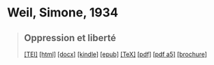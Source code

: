 # Weil, Simone, 1934

> ## Oppression et liberté
>  <a title="Source XML/TEI" class="mime48 tei" href="https://hurlus.github.io/tei/weil-simone1934_oppression-liberte.xml">[TEI]</a>  <a title="HTML une page" class="mime48 html" href="https://hurlus.github.io/weil-simone1934_oppression-liberte/weil-simone1934_oppression-liberte.html">[html]</a>  <a title="Bureautique (LibreOffice, MS.Word)" class="mime48 docx" href="https://hurlus.github.io/weil-simone1934_oppression-liberte/weil-simone1934_oppression-liberte.docx">[docx]</a>  <a title="Amazon.kindle" class="mime48 mobi" href="https://hurlus.github.io/weil-simone1934_oppression-liberte/weil-simone1934_oppression-liberte.mobi">[kindle]</a>  <a title="EPUB, pour liseuses et téléphones" class="mime48 epub" href="https://hurlus.github.io/weil-simone1934_oppression-liberte/weil-simone1934_oppression-liberte.epub">[epub]</a>  <a title="LaTeX" class="mime48 tex" href="https://hurlus.github.io/weil-simone1934_oppression-liberte/weil-simone1934_oppression-liberte.tex">[TeX]</a>  <a title="PDF à imprimer, A4 2 colonnes" class="mime48 pdf" href="https://hurlus.github.io/weil-simone1934_oppression-liberte/weil-simone1934_oppression-liberte.pdf">[pdf]</a>  <a title="PDF à lire, A5 une colonne" class="mime48 a5" href="https://hurlus.github.io/weil-simone1934_oppression-liberte/weil-simone1934_oppression-liberte_a5.pdf">[pdf a5]</a>  <a title="Brochure à agrafer, pdf imposé pour imprimante recto/verso" class="mime48 brochure" href="https://hurlus.github.io/weil-simone1934_oppression-liberte/weil-simone1934_oppression-liberte_brochure.pdf">[brochure]</a> 
